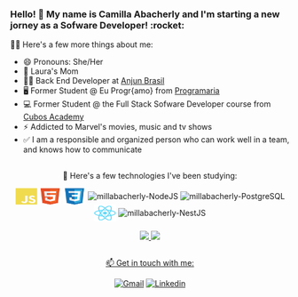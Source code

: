 <h3> Hello! 👋 My name is Camilla Abacherly and I'm starting a new jorney as a Sofware Developer! :rocket: </h3> 

💁‍♀️ Here's a few more things about me:

- 😄 Pronouns: She/Her
- 👧 Laura's Mom
- 👩‍💻 Back End Developer at [Anjun Brasil](https://github.com/anjun-brasil "Anjun Brasil")
- 🖥️ Former Student @ Eu Progr{amo} from [Programaria](https://www.programaria.org/ "Programaria")
- 💻 Former Student @ the Full Stack Sofware Developer course from [Cubos Academy](https://cubos.academy/ "Cubos Academy") 
- ⚡ Addicted to Marvel's movies, music and tv shows
- ✅ I am a responsible and organized person who can work well in a team, and knows how to communicate
  
##
<div align="center">

🌱 Here's a few technologies I've been studying:
  
<div style="display: inline_block">
  <img align="center" alt="millabacherly-Js" height="30" width="40" src="https://raw.githubusercontent.com/devicons/devicon/master/icons/javascript/javascript-plain.svg">
  <img align="center" alt="millabacherly-HTML" height="30" width="40" src="https://raw.githubusercontent.com/devicons/devicon/master/icons/html5/html5-original.svg">
  <img align="center" alt="millabacherly-CSS" height="30" width="40" src="https://raw.githubusercontent.com/devicons/devicon/master/icons/css3/css3-original.svg">
  <img align="center" alt="millabacherly-NodeJS" height="30" width="40" src="https://cdn.jsdelivr.net/gh/devicons/devicon/icons/nodejs/nodejs-original.svg">
  <img align="center" alt="millabacherly-PostgreSQL" height="30" width="40" src="https://cdn.jsdelivr.net/gh/devicons/devicon/icons/postgresql/postgresql-original.svg">
  <img align="center" alt="millabacherly-React" height="30" width="40" src="https://raw.githubusercontent.com/devicons/devicon/master/icons/react/react-original.svg">
  <img align="center" alt="millabacherly-NestJS" height="30"  src="https://user-images.githubusercontent.com/92707340/226425265-39d6d3e6-b596-4286-9d33-a36064292667.png">

</div>
</div>
  <br>
<div align="center">
  <a href="https://github.com/millabacherly">
  <img height="140em" src="https://github-readme-stats.vercel.app/api?username=millabacherly&show_icons=true&theme=radical&include_all_commits=true&count_private=true"/>
  <img height="140em" src="https://github-readme-stats.vercel.app/api/top-langs/?username=millabacherly&layout=compact&langs_count=7&theme=radical"/>
</div>
  
##
<div align="center">
  <p> 📫 Get in touch with me: </p>
  
<a href="mailto:millabacherly@gmail.com" target="_blank">
  <img alt="Gmail" src="https://img.icons8.com/clouds/100/000000/gmail-new.png" /></a> 
<a href="https://www.linkedin.com/in/camilla-abacherly-barboza/" target="_blank">
  <img alt="Linkedin" src="https://img.icons8.com/clouds/100/000000/linkedin.png" /></a>

</div>
